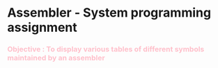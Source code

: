 # Assembler  - System programming assignment


<h3 style="color:pink"> Objective : To display various tables of different symbols maintained by an assembler </h3>
